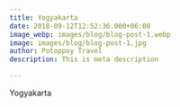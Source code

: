```yaml
---
title: Yogyakarta
date: 2018-09-12T12:52:36.000+06:00
image_webp: images/blog/blog-post-1.webp
image: images/blog/blog-post-1.jpg
author: Potoppoy Travel
description: This is meta description

---
```

Yogyakarta